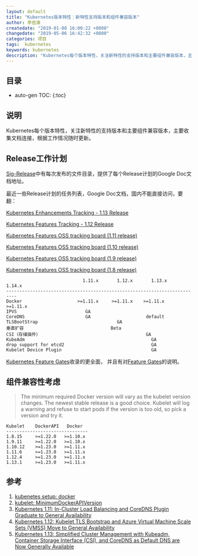 ```yaml
---
layout: default
title: "Kubernetes版本特性：新特性支持版本和组件兼容版本"
author: 李佶澳
createdate: "2019-01-08 16:00:22 +0800"
changedate: "2019-05-06 16:42:32 +0800"
categories: 项目
tags:  kubernetes
keywords: kubernetes
description: "Kubernetes每个版本特性，关注新特性的支持版本和主要组件兼容版本，主要收集文档连接"
---
```


## 目录
* auto-gen TOC:
{:toc}

## 说明

Kubernetes每个版本特性，关注新特性的支持版本和主要组件兼容版本，主要收集文档连接，根据工作情况随时更新。

## Release工作计划

[Sig-Release](https://github.com/kubernetes/sig-release/tree/master/releases)中有每次发布的文件目录，提供了每个Release计划的Google Doc文档地址。

最近一些Release计划的任务列表，Google Doc文档，国内不能直接访问，要翻：

[Kubernetes Enhancements Tracking - 1.13 Release](https://docs.google.com/spreadsheets/d/1_nPzArx7ptlrNfwQpLGUoTYLQ9XULnMAJbT8UBuPlYs/edit#gid=0)

[Kubernetes Features Tracking - 1.12 Release](https://docs.google.com/spreadsheets/d/177LIKnO3yUmE0ryIg9OBek54Y-abw8OE8pq-9QgnGM4/edit#gid=0)

[Kubernetes Features OSS tracking board (1.11 release)](https://docs.google.com/spreadsheets/d/16N9KSlxWwxUA2gV6jvuW9N8tPRHzNhu1-RYY4Y0RZLs/edit#gid=0)

[Kubernetes Features OSS tracking board (1.10 release)](https://docs.google.com/spreadsheets/d/17bZrKTk8dOx5nomLrD1-93uBfajK5JS-v1o-nCLJmzE/edit#gid=0)

[Kubernetes Features OSS tracking board (1.9 release)](https://docs.google.com/spreadsheets/d/1WmMJmqLvfIP8ERqgLtkKuE_Q2sVxX8ZrEcNxlVIJnNc/edit#gid=0)

[Kubernetes Features OSS tracking board (1.8 release)](https://docs.google.com/spreadsheets/d/1AFksRDgAt6BGA3OjRNIiO3IyKmA-GU7CXaxbihy48ns/edit#gid=0)


```
                             1.11.x       1.12.x       1.13.x     1.14.x    
--------------------------------------------------------------------------
Docker                     >=1.11.x     >=1.11.x    >=1.11.x     >=1.11.x
IPVS                          GA
CoreDNS                       GA                     default
TLSBootStrap                              GA
垂直扩容                                 Beta
CSI（存储插件）                                        GA
KubeAdm                                                GA
drop support for etcd2                                 GA
Kubelet Device Plugin                                  GA
```

[Kubernetes Feature Gates](https://kubernetes.io/docs/reference/command-line-tools-reference/feature-gates/#overview)收录的更全面，
并且有对[Feature Gates](https://kubernetes.io/docs/reference/command-line-tools-reference/feature-gates/#feature-gates)的说明。

## 组件兼容性考虑

>The minimum required Docker version will vary as the kubelet version changes. 
>The newest stable release is a good choice. 
>Kubelet will log a warning and refuse to start pods if the version is too old, so pick a version and try it.

	Kubelet    DockerAPI   Docker
	-------------------------------
	1.8.15     >=1.22.0   >=1.10.x
	1.9.11     >=1.22.0   >=1.10.x
	1.10.12    >=1.23.0   >=1.11.x
	1.11.6     >=1.23.0   >=1.11.x
	1.12.4     >=1.23.0   >=1.11.x
	1.13.1     >=1.23.0   >=1.11.x

## 参考

1. [kubenetes setup: docker][1]
2. [kubelet: MinimumDockerAPIVersion][2]
3. [Kubernetes 1.11: In-Cluster Load Balancing and CoreDNS Plugin Graduate to General Availability][3]
4. [Kubernetes 1.12: Kubelet TLS Bootstrap and Azure Virtual Machine Scale Sets (VMSS) Move to General Availability][4]
5. [Kubernetes 1.13: Simplified Cluster Management with Kubeadm, Container Storage Interface (CSI), and CoreDNS as Default DNS are Now Generally Available][5]

[1]: https://kubernetes.io/docs/setup/scratch/#docker "kubenetes setup: docker"
[2]: https://github.com/kubernetes/kubernetes/blob/master/pkg/kubelet/dockershim/libdocker/client.go "Kubernetes: MinimumDockerAPIVersion"
[3]: https://kubernetes.io/blog/2018/06/27/kubernetes-1.11-release-announcement/ "Kubernetes 1.11: In-Cluster Load Balancing and CoreDNS Plugin Graduate to General Availability"
[4]: https://kubernetes.io/blog/2018/09/27/kubernetes-1.12-kubelet-tls-bootstrap-and-azure-virtual-machine-scale-sets-vmss-move-to-general-availability/ "Kubernetes 1.12: Kubelet TLS Bootstrap and Azure Virtual Machine Scale Sets (VMSS) Move to General Availability"
[5]: https://kubernetes.io/blog/2018/12/03/kubernetes-1-13-release-announcement/ "Kubernetes 1.13: Simplified Cluster Management with Kubeadm, Container Storage Interface (CSI), and CoreDNS as Default DNS are Now Generally Available"
